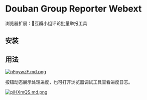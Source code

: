 # Douban Group Reporter Webext

浏览器扩展：💢豆瓣小组评论批量举报工具

## 安装


## 用法

[![pFpywzF.md.png](https://s11.ax1x.com/2024/01/09/pFpywzF.md.png)](https://imgse.com/i/pFpywzF)

按钮动态展示处理进度，也可打开浏览器调试工具查看进度日志。

[![piHXmQS.md.png](https://s11.ax1x.com/2023/12/25/piHXmQS.md.png)](https://imgse.com/i/piHXmQS)
